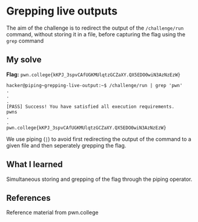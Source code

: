 # Grepping live outputs
The aim of the challenge is to redirect the output of the `/challenge/run` command, without storing it in a file, before capturing the flag using the `grep` command

## My solve
**Flag:** `pwn.college{kKPJ_3spvCAfUGKMUlqtzGCZaXY.QX5EDO0wiN3AzNzEzW}`

```
hacker@piping~grepping-live-output:~$ /challenge/run | grep 'pwn'
.
.
.
[PASS] Success! You have satisfied all execution requirements.
pwns
.
.
pwn.college{kKPJ_3spvCAfUGKMUlqtzGCZaXY.QX5EDO0wiN3AzNzEzW}
```
We use piping (`|`) to avoid first redirecting the output of the command to a given file and then seperately grepping the flag.

## What I learned
Simultaneous storing and grepping of the flag through the piping operator.

## References 
Reference material from pwn.college
